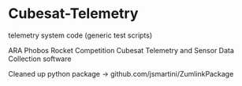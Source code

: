 # Cubesat-Telemetry
telemetry system code (generic test scripts)

ARA Phobos Rocket Competition Cubesat Telemetry and Sensor Data Collection software

Cleaned up python package -> github.com/jsmartini/ZumlinkPackage
